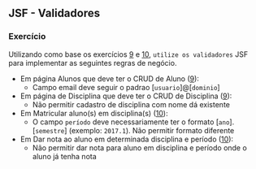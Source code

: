 ## JSF - Validadores
### Exercício

Utilizando como base os exercícios [9](exercicio-9.md) e [10](exercicio-10.md), `utilize os validadores` JSF para implementar as seguintes regras de negócio.

* Em página Alunos que deve ter o CRUD de Aluno ([9](exercicio-9)):
  * Campo email deve seguir o padrao [`usuario`]@[`dominio`]
* Em página de Disciplina que deve ter o CRUD de Disciplina ([9](exercicio-9)):
  * Não permitir cadastro de disciplina com nome dá existente
* Em Matricular aluno(s) em disciplina(s) ([10](exercicio-10)):
  * O campo `período` deve necessariamente ter o formato [`ano`].[`semestre`] (exemplo: `2017.1`). Não permitir formato diferente
* Em Dar nota ao aluno em determinada disciplina e período ([10](exercicio-10)):
  * Não permitir dar nota para aluno em disciplina e período onde o aluno já tenha nota
